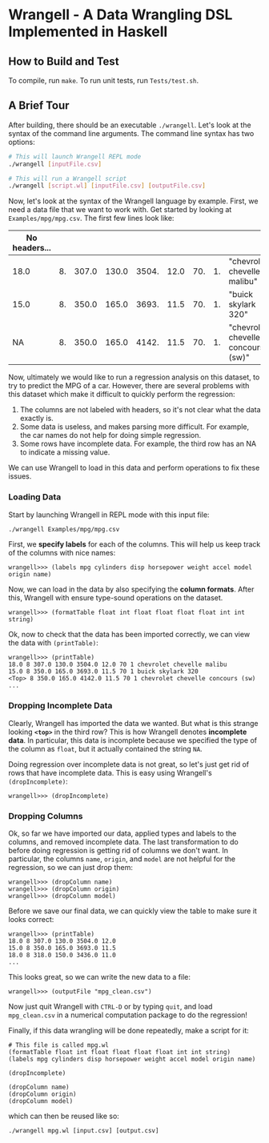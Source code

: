 # Wrangell - A Data Wrangling DSL Implemented in Haskell

## How to Build and Test
To compile, run `make`.
To run unit tests, run `Tests/test.sh`.

## A Brief Tour
After building, there should be an executable `./wrangell`. Let's look at the syntax of the command line arguments. The command line syntax has two options:

```bash
# This will launch Wrangell REPL mode
./wrangell [inputFile.csv]

# This will run a Wrangell script
./wrangell [script.wl] [inputFile.csv] [outputFile.csv] 
```
Now, let's look at the syntax of the Wrangell language by example.  First, we need a data file that we want to work with. Get started by looking at `Examples/mpg/mpg.csv`. The first few lines look like:

| No headers... | | | | | | | | |
| ------------- | ------------- | -  | -  | -  | -  | -  | -  | -  |
| 18.0 | 8. | 307.0 | 130.0 | 3504. | 12.0 | 70. | 1. | "chevrolet chevelle malibu" |
| 15.0 | 8. | 350.0 | 165.0 | 3693. | 11.5 | 70. | 1. | "buick skylark 320" |
| NA | 8. | 350.0 | 165.0 | 4142. | 11.5 | 70. | 1. | "chevrolet chevelle concours (sw)" |

Now, ultimately we would like to run a regression analysis on this dataset, to try to predict the MPG of a car. However, there are several problems with this dataset which make it difficult to quickly perform the regression:
1. The columns are not labeled with headers, so it's not clear what the data exactly is.
2. Some data is useless, and makes parsing more difficult. For example, the car names do not help for doing simple regression.
3. Some rows have incomplete data. For example, the third row has an NA to indicate a missing value.

We can use Wrangell to load in this data and perform operations to fix these issues.

### Loading Data

Start by launching Wrangell in REPL mode with this input file:
```bash
./wrangell Examples/mpg/mpg.csv
```
First, we **specify labels** for each of the columns. This will help us keep track of the columns with nice names:
```
wrangell>>> (labels mpg cylinders disp horsepower weight accel model origin name)
```
Now, we can load in the data by also specifying the **column formats**. After this, Wrangell with ensure type-sound operations on the dataset.
```
wrangell>>> (formatTable float int float float float float int int string)
```

Ok, now to check that the data has been imported correctly, we can view the data with `(printTable)`:
```
wrangell>>> (printTable)
18.0 8 307.0 130.0 3504.0 12.0 70 1 chevrolet chevelle malibu
15.0 8 350.0 165.0 3693.0 11.5 70 1 buick skylark 320
<Top> 8 350.0 165.0 4142.0 11.5 70 1 chevrolet chevelle concours (sw)
...
```

### Dropping Incomplete Data

Clearly, Wrangell has imported the data we wanted. But what is this strange looking **`<top>`** in the third row? This is how Wrangell denotes **incomplete data**. In particular, this data is incomplete because we specified the type of the column as `float`, but it actually contained the string `NA`. 

Doing regression over incomplete data is not great, so let's just get rid of rows that have incomplete data. This is easy using Wrangell's `(dropIncomplete)`:
```
wrangell>>> (dropIncomplete)
```

### Dropping Columns

Ok, so far we have imported our data, applied types and labels to the columns, and removed incomplete data. The last transformation to do before doing regression is getting rid of columns we don't want. In particular, the columns `name`, `origin`, and `model` are not helpful for the regression, so we can just drop them:
```
wrangell>>> (dropColumn name)
wrangell>>> (dropColumn origin)
wrangell>>> (dropColumn model)
```

Before we save our final data, we can quickly view the table to make sure it looks correct:
```
wrangell>>> (printTable)
18.0 8 307.0 130.0 3504.0 12.0
15.0 8 350.0 165.0 3693.0 11.5
18.0 8 318.0 150.0 3436.0 11.0
...
```
This looks great, so we can write the new data to a file:
```
wrangell>>> (outputFile "mpg_clean.csv")
```
Now just quit Wrangell with `CTRL-D` or by typing `quit`, and load `mpg_clean.csv` in a numerical computation package to do the regression!

Finally, if this data wrangling will be done repeatedly, make a script for it:
```
# This file is called mpg.wl
(formatTable float int float float float float int int string)
(labels mpg cylinders disp horsepower weight accel model origin name)

(dropIncomplete)

(dropColumn name)
(dropColumn origin)
(dropColumn model)
```
which can then be reused like so:
```
./wrangell mpg.wl [input.csv] [output.csv]
```
